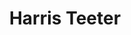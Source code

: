 ---
title: "Harris Teeter"
url: /wilmington/harris-teeter-carolina-beach-road-2/
shop: supermarket
---